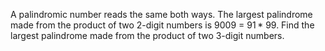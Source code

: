 A palindromic number reads the same both ways. The largest palindrome made from the product of two 2-digit numbers is 9009 = 91 * 99. 
Find the largest palindrome made from the product of two 3-digit numbers. 
